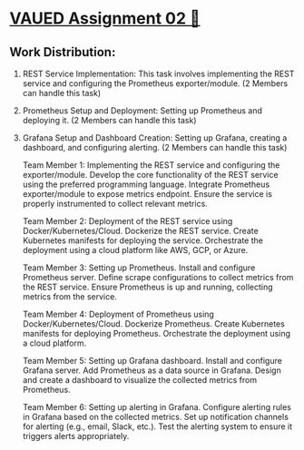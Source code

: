 # <u>VAUED Assignment 02 👀</u>

## Work Distribution:

1. REST Service Implementation: This task involves implementing the REST service and configuring the Prometheus exporter/module. (2 Members can handle this task)

2. Prometheus Setup and Deployment: Setting up Prometheus and deploying it. (2 Members can handle this task)

3. Grafana Setup and Dashboard Creation: Setting up Grafana, creating a dashboard, and configuring alerting. (2 Members can handle this task)


    Team Member 1: Implementing the REST service and configuring the exporter/module.
        Develop the core functionality of the REST service using the preferred programming language.
        Integrate Prometheus exporter/module to expose metrics endpoint.
        Ensure the service is properly instrumented to collect relevant metrics.

    Team Member 2: Deployment of the REST service using Docker/Kubernetes/Cloud.
        Dockerize the REST service.
        Create Kubernetes manifests for deploying the service.
        Orchestrate the deployment using a cloud platform like AWS, GCP, or Azure.

    Team Member 3: Setting up Prometheus.
        Install and configure Prometheus server.
        Define scrape configurations to collect metrics from the REST service.
        Ensure Prometheus is up and running, collecting metrics from the service.

    Team Member 4: Deployment of Prometheus using Docker/Kubernetes/Cloud.
        Dockerize Prometheus.
        Create Kubernetes manifests for deploying Prometheus.
        Orchestrate the deployment using a cloud platform.

    Team Member 5: Setting up Grafana dashboard.
        Install and configure Grafana server.
        Add Prometheus as a data source in Grafana.
        Design and create a dashboard to visualize the collected metrics from Prometheus.

    Team Member 6: Setting up alerting in Grafana.
        Configure alerting rules in Grafana based on the collected metrics.
        Set up notification channels for alerting (e.g., email, Slack, etc.).
        Test the alerting system to ensure it triggers alerts appropriately.
